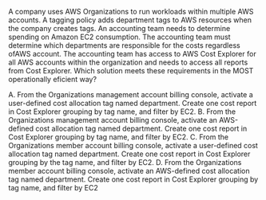 A company uses AWS Organizations to run workloads within multiple AWS accounts. A tagging policy adds department tags to AWS resources when the company creates tags. An accounting team needs to determine spending on Amazon EC2 consumption. The accounting team must determine which departments are responsible for the costs regardless ofAWS account. The accounting team has access to AWS Cost Explorer for all AWS accounts within the organization and needs to access all reports from Cost Explorer. Which solution meets these requirements in the MOST operationally eficient way? 

A. From the Organizations management account billing console, activate a user-defined cost allocation tag named department. Create one cost report in Cost Explorer grouping by tag name, and filter by EC2. 
B. From the Organizations management account billing console, activate an AWS-defined cost allocation tag named department. Create one cost report in Cost Explorer grouping by tag name, and filter by EC2. 
C. From the Organizations member account billing console, activate a user-defined cost allocation tag named department. Create one cost report in Cost Explorer grouping by the tag name, and filter by EC2. 
D. From the Organizations member account billing console, activate an AWS-defined cost allocation tag named department. Create one cost report in Cost Explorer grouping by tag name, and filter by EC2